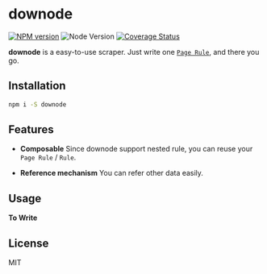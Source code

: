 # downode

[![NPM version](https://img.shields.io/npm/v/downode.svg?style=flat-square)](https://npmjs.com/package/downode) ![Node Version](https://img.shields.io/badge/node-7.6.0+-brightgreen.svg?style=flat-square) [![Coverage Status](https://coveralls.io/repos/github/ceoimon/downode/badge.svg?branch=master&style=flat-square)](https://coveralls.io/github/ceoimon/downode?branch=master)

**downode** is a easy-to-use scraper. Just write one [`Page Rule`](#Usage), and there you go.

## Installation

```bash
npm i -S downode
```

## Features

- **Composable** Since downode support nested rule, you can reuse your `Page Rule` / `Rule`.

- **Reference mechanism** You can refer other data easily.


## Usage

**To Write**

## License

MIT
